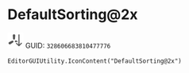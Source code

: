 # DefaultSorting@2x
![](/img/DefaultSorting@2x.png)
GUID: `328606683810477776`
```
EditorGUIUtility.IconContent("DefaultSorting@2x")
```
